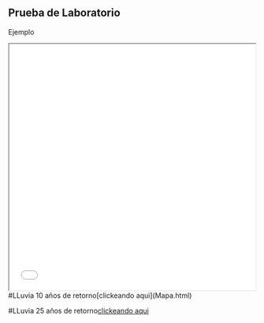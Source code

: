 ## Prueba de Laboratorio
Ejemplo

<iframe src="Mapa.html" height="500" width="500"></iframe>
#LLuvia 10 años de retorno[clickeando aqui](Mapa.html)


#LLuvia 25 años de retorno[clickeando aqui](https://pablostehli.github.io/mapaconbase)
